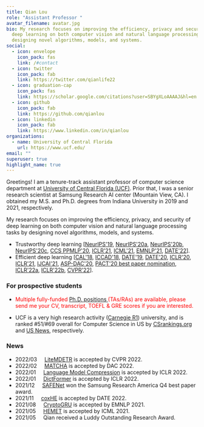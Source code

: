 ```yaml
---
title: Qian Lou
role: "Assistant Professor "
avatar_filename: avatar.jpg
bio: My research focuses on improving the efficiency, privacy and security of
  deep learning on both computer vision and natural language processing tasks by
  designing novel algorithms, models, and systems.
social:
  - icon: envelope
    icon_pack: fas
    link: /#contact
  - icon: twitter
    icon_pack: fab
    link: https://twitter.com/qianlife22
  - icon: graduation-cap
    icon_pack: fas
    link: https://scholar.google.com/citations?user=SBYgXLoAAAAJ&hl=en
  - icon: github
    icon_pack: fab
    link: https://github.com/qianlou
  - icon: linkedin
    icon_pack: fab
    link: https://www.linkedin.com/in/qianlou
organizations:
  - name: University of Central Florida
    url: https://www.ucf.edu/
email: ""
superuser: true
highlight_name: true
---
```

Greetings! I am a tenure-track assistant professor of computer science department at [University of Central Florida (UCF)](https://www.ucf.edu/).  Prior that, I was a senior research scientist at Samsung Research AI center (Mountain View, CA). I obtained my M.S. and Ph.D. degrees from Indiana University in 2019 and 2021, respectively. 

My research focuses on improving the efficiency, privacy, and security of deep learning on both computer vision and natural language processing tasks by designing novel algorithms, models, and systems.  
<!-- I recently put efforts into the intersection of machine learning and security/privacy, i.e., privacy-preserving machine learning based on private primitives, e.g., Fully Homomorphic Encryption, Multi-Party Computation, Differential privacy, etc. -->
- Trustworthy deep learning [[NeurIPS'19](https://papers.nips.cc/paper/2019/file/56a3107cad6611c8337ee36d178ca129-Paper.pdf), [NeurIPS'20a](https://proceedings.neurips.cc/paper/2020/hash/685ac8cadc1be5ac98da9556bc1c8d9e-Abstract.html), [NeurIPS'20b](https://papers.nips.cc/paper/2020/file/6244b2ba957c48bc64582cf2bcec3d04-Paper.pdf), [NeurIPS'20c](https://papers.nips.cc/paper/2020/file/18fc72d8b8aba03a4d84f66efabce82e-Paper.pdf), [CCS PPMLP'20](http://sci-workshops.alipay.com/CCS2020), [ICLR'21](https://openreview.net/forum?id=Cz3dbFm5u-), [ICML'21](https://arxiv.org/pdf/2106.00038.pdf), [EMNLP'21](https://arxiv.org/abs/2010.11796), [DATE'22](https://github.com/paper-link/unpublished-paper/blob/main/DATE2022-coxHE.pdf)].
- Efficient deep learning [[CAL'18](https://www.computer.org/csdl/journal/ca/2018/02/08540899/17D45VObpO9), [ICCAD'18](https://ieeexplore.ieee.org/stamp/stamp.jsp?tp=&arnumber=8587764), [DATE'19](https://ieeexplore.ieee.org/abstract/document/8715195), [DATE'20](https://ieeexplore.ieee.org/abstract/document/9116494), [ICLR'20](https://openreview.net/forum?id=rygfnn4twS), [ICLR'21](https://openreview.net/forum?id=Cz3dbFm5u-), [IJCAI'21](https://www.ijcai.org/proceedings/2021/0472.pdf), [ASP-DAC'20](https://ieeexplore.ieee.org/abstract/document/9045333), [PACT'20 best paper nomination](https://dl.acm.org/doi/abs/10.1145/3410463.3414626), [ICLR'22a](https://openreview.net/forum?id=GWQWAeE9EpB), [ICLR'22b](https://openreview.net/forum?id=uPv9Y3gmAI5), [CVPR'22](https://scholar.google.com/citations?view_op=view_citation&hl=en&user=SBYgXLoAAAAJ&sortby=pubdate&citation_for_view=SBYgXLoAAAAJ:9ZlFYXVOiuMC)].

### For prospective students
- <span style="color:red"> Multiple fully-funded [Ph.D. positions ](https://www.ucf.edu/catalog/graduate/#/programs/Bk4tAeOou?bc=true&bcCurrent=Computer%20Science%20PhD&bcGroup=College%20of%20Engineering%20and%20Computer%20Science&bcItemType=programs)(TAs/RAs) are available, please send me your CV, transcript, TOEFL & GRE scores if you are interested. 

- </span> UCF is a very high research activity ([Carnegie R1](https://en.wikipedia.org/wiki/List_of_research_universities_in_the_United_States)) university, and is ranked #51/#69 overall for Computer Science in US by [CSrankings.org](http://csrankings.org/#/fromyear/2011/toyear/2021/index?all&us) and [US News](https://www.usnews.com/best-graduate-schools/top-science-schools/computer-science-rankings), respectively.

### News
* 2022/03 &nbsp; &nbsp;    [LiteMDETR](https://scholar.google.com/citations?view_op=view_citation&hl=en&user=SBYgXLoAAAAJ&sortby=pubdate&citation_for_view=SBYgXLoAAAAJ:9ZlFYXVOiuMC) is accepted by CVPR 2022.
* 2022/02 &nbsp; &nbsp;    [MATCHA](https://arxiv.org/abs/2202.08814) is accepted by DAC 2022.
* 2022/01 &nbsp; &nbsp;    [Language Model Compression](https://openreview.net/forum?id=uPv9Y3gmAI5) is accepted by ICLR 2022.
* 2022/01 &nbsp; &nbsp;    [DictFormer](https://openreview.net/forum?id=GWQWAeE9EpB) is accepted by ICLR 2022.
* 2021/12 &nbsp; &nbsp;    [SAFENet](https://openreview.net/forum?id=Cz3dbFm5u-) won the Samsung Research America Q4 best paper award. 
* 2021/11 &nbsp; &nbsp;    [coxHE](https://github.com/paper-link/unpublished-paper/blob/main/DATE2022-coxHE.pdf) is accepted by DATE 2022.
* 2021/08 &nbsp; &nbsp;    [CryptoGRU](https://arxiv.org/abs/2010.11796) is accepted by EMNLP 2021.
* 2021/05 &nbsp; &nbsp;    [HEMET](https://arxiv.org/pdf/2106.00038.pdf) is accepted by ICML 2021.
* 2021/05 &nbsp; &nbsp;     Qian received a Luddy Outstanding Research Award. 
<!-- {{< icon name="download" pack="fas" >}} Download my {{< staticref "uploads/resume.pdf" "newtab" >}}resumé{{< /staticref >}}. -->